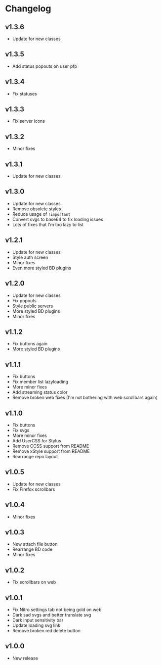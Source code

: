 # Changelog

## v1.3.6
- Update for new classes

## v1.3.5
- Add status popouts on user pfp

## v1.3.4
- Fix statuses

## v1.3.3
- Fix server icons

## v1.3.2
- Minor fixes

## v1.3.1
- Update for new classes

## v1.3.0
- Update for new classes
- Remove obsolete styles
- Reduce usage of `!important`
- Convert svgs to base64 to fix loading issues
- Lots of fixes that I'm too lazy to list

## v1.2.1
- Update for new classes
- Style auth screen
- Minor fixes
- Even more styled BD plugins

## v1.2.0
- Update for new classes
- Fix popouts
- Style public servers
- More styled BD plugins
- Minor fixes

## v1.1.2

- Fix buttons again
- More styled BD plugins

## v1.1.1

- Fix buttons
- Fix member list lazyloading
- More minor fixes
- Add streaming status color
- Remove broken web fixes (I'm not bothering with web scrollbars again)

## v1.1.0

- Fix buttons
- Fix svgs
- More minor fixes
- Add UserCSS for Stylus
- Remove CCSS support from README
- Remove xStyle support from README
- Rearrange repo layout

## v1.0.5

- Update for new classes
- Fix Firefox scrollbars

## v1.0.4

- Minor fixes

## v1.0.3

- New attach file button
- Rearrange BD code
- Minor fixes

## v1.0.2

- Fix scrollbars on web

## v1.0.1

- Fix Nitro settings tab not being gold on web
- Dark sad svgs and better translate svg
- Dark input sensitivity bar
- Update loading svg link
- Remove broken red delete button

## v1.0.0

- New release

